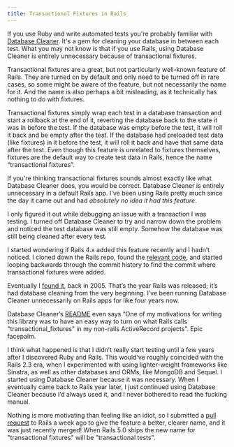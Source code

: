 ```yaml
---
title: Transactional Fixtures in Rails
---
```


If you use Ruby and write automated tests you're probably familiar with [Database Cleaner][database cleaner]. It's a gem for cleaning your database in between each test. What you may not know is that if you use Rails, using Database Cleaner is entirely unnecessary because of transactional fixtures.

Transactional fixtures are a great, but not particularly well-known feature of Rails. They are turned on by default and only need to be turned off in rare cases, so some might be aware of the feature, but not necessarily the name for it. And the name is also perhaps a bit misleading, as it technically has nothing to do with fixtures.

Transactional fixtures simply wrap each test in a database transaction and start a rollback at the end of it, reverting the database back to the state it was in before the test. If the database was empty before the test, it will roll it back and be empty after the test. If the database had preloaded test data (like fixtures) in it before the test, it will roll it back and have that same data after the test. Even though this feature is unrelated to fixtures themselves, fixtures are the default way to create test data in Rails, hence the name “transactional fixtures”.

If you're thinking transactional fixtures sounds almost exactly like what Database Cleaner does, you would be correct. Database Cleaner is entirely unnecessary in a default Rails app. I've been using Rails pretty much since the day it came out and had _absolutely no idea it had this feature_.

I only figured it out while debugging an issue with a transaction I was testing. I turned off Database Cleaner to try and narrow down the problem and noticed the test database was still empty. Somehow the database was still being cleaned after every test.

I started wondering if Rails 4.x added this feature recently and I hadn’t noticed. I cloned down the Rails repo, found the [relevant code][fixtures class], and started looping backwards through the commit history to find the commit where transactional fixtures were added.

Eventually I [found it][transactional fixtures commit], back in 2005. That’s the year Rails was released; it’s had database cleaning from the very beginning. I’ve been running Database Cleaner unnecessarily on Rails apps for like four years now.

Database Cleaner’s [README][database cleaner readme] even says “One of my motivations for writing this library was to have an easy way to turn on what Rails calls "transactional_fixtures" in my non-rails ActiveRecord projects”. Epic facepalm.

I think what happened is that I didn’t really start testing until a few years after I discovered Ruby and Rails. This would’ve roughly coincided with the Rails 2.3 era, when I experimented with using lighter-weight frameworks like Sinatra, as well as other databases and ORMs, like MongoDB and Sequel. I started using Database Cleaner because it was necessary. When I eventually came back to Rails year later, I just continued using Database Cleaner because I’d always used it, and I never bothered to read the fucking manual.

Nothing is more motivating than feeling like an idiot, so I submitted a [pull request][pull request] to Rails a week ago to give the feature a better, clearer name, and it was just recently merged! When Rails 5.0 ships the new name for "transactional fixtures" will be "transactional tests".

[database cleaner]: https://github.com/DatabaseCleaner/database_cleaner
[fixtures class]: https://github.com/rails/rails/blob/master/activerecord/lib/active_record/fixtures.rb
[transactional fixtures commit]: https://github.com/rails/rails/commit/903ef71b9952f4bfaef798bbd93a972fc25010ad
[database cleaner readme]: https://github.com/DatabaseCleaner/database_cleaner#why
[pull request]: https://github.com/rails/rails/pull/19282

